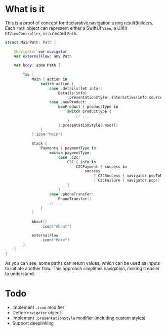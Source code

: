# What is it

This is a proof of concept for declarative navigation using resultBuilders. Each `Path` object can represent either a SwiftUI `View`, a UIKit `UIViewController`, or a nested `Path`.

```swift
struct MainPath: Path {
 
    @Navigator var navigator
    var externalFlow: any Path
 
    var body: some Path {
 
        Tab {
            Main { action in
                switch action {
                    case .details(let info):
                        Details(info)
                            .presentationStyle(.interactive(info.sourceView))
                    case .newProduct:
                        NewProduct { productType in
                            switch productType {
                                // ...
                            }
                        }.presentationStyle(.modal)
                }
            }.icon("Main")
            
            Stack {
                Payments { paymentType in
                    switch paymentType:
                        case .c2c:
                            C2C { info in
                                C2CPayment { success in
                                    success
                                        ? C2CSuccess { navigator.popToRoot() }
                                        : C2CFailure { navigator.pop() }
                            }
                        }
                    case .phoneTransfer:
                        PhoneTransfer()
                    // ...
                }
            }
 
            About()
                .icon("About")

            externalFlow
                .icon("More")
        }
    }
}
```

As you can see, some paths can return values, which can be used as inputs to initiate another flow. This approach simplifies navigation, making it easier to understand.

# Todo

- Implement `.icon` modifier
- Define `navigator` object
- Implement `.presentationStyle` modifier (including custom styles)
- Support deeplinking